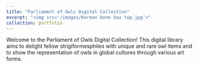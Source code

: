 ```yaml
---
title: "Parliament of Owls Digital Collection"
excerpt: "<img src='/images/Korean bone box top.jpg'>"
collection: portfolio
---
```


Welcome to the Parliament of Owls Digital Collection! This digital library aims to delight fellow strigiformesphiles with unique and rare owl items and to show the representation of owls in global cultures through various art forms. 
